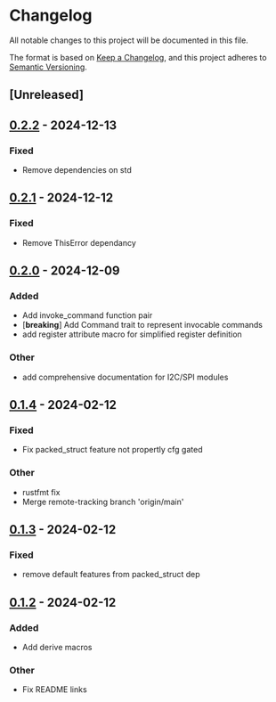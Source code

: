 # Changelog
All notable changes to this project will be documented in this file.

The format is based on [Keep a Changelog](https://keepachangelog.com/en/1.0.0/),
and this project adheres to [Semantic Versioning](https://semver.org/spec/v2.0.0.html).

## [Unreleased]

## [0.2.2](https://github.com/BroderickCarlin/regiface/compare/regiface-v0.2.1...regiface-v0.2.2) - 2024-12-13

### Fixed

- Remove dependencies on std

## [0.2.1](https://github.com/BroderickCarlin/regiface/compare/regiface-v0.2.0...regiface-v0.2.1) - 2024-12-12

### Fixed

- Remove ThisError dependancy

## [0.2.0](https://github.com/BroderickCarlin/regiface/compare/regiface-v0.1.4...regiface-v0.2.0) - 2024-12-09

### Added

- Add invoke_command function pair
- [**breaking**] Add Command trait to represent invocable commands
- add register attribute macro for simplified register definition

### Other

- add comprehensive documentation for I2C/SPI modules

## [0.1.4](https://github.com/BroderickCarlin/regiface/compare/regiface-v0.1.3...regiface-v0.1.4) - 2024-02-12

### Fixed
- Fix packed_struct feature not propertly cfg gated

### Other
- rustfmt fix
- Merge remote-tracking branch 'origin/main'

## [0.1.3](https://github.com/BroderickCarlin/regiface/compare/regiface-v0.1.2...regiface-v0.1.3) - 2024-02-12

### Fixed
- remove default features from packed_struct dep

## [0.1.2](https://github.com/BroderickCarlin/regiface/compare/regiface-v0.1.1...regiface-v0.1.2) - 2024-02-12

### Added
- Add derive macros

### Other
- Fix README links
